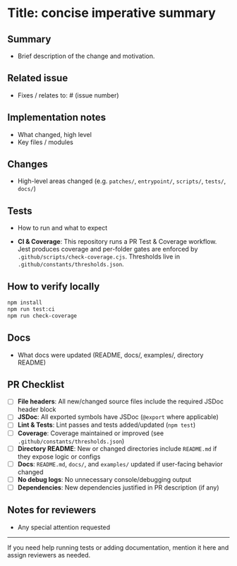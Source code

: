 <!--
@file pull_request_template.md
@description Default PR template embedding the project's checklist and key guidance
@path .github/pull_request_template.md
-->

# Title: concise imperative summary

## Summary

- Brief description of the change and motivation.

## Related issue

- Fixes / relates to: # (issue number)

## Implementation notes

- What changed, high level
- Key files / modules

## Changes

- High-level areas changed (e.g. `patches/`, `entrypoint/`, `scripts/`, `tests/`, `docs/`)

## Tests

- How to run and what to expect

- **CI & Coverage**: This repository runs a PR Test & Coverage workflow. Jest produces coverage and per-folder gates are enforced by `.github/scripts/check-coverage.cjs`. Thresholds live in `.github/constants/thresholds.json`.

## How to verify locally

```zsh
npm install
npm run test:ci
npm run check-coverage
```

## Docs

- What docs were updated (README, docs/, examples/, directory README)

## PR Checklist

- [ ] **File headers**: All new/changed source files include the required JSDoc header block
- [ ] **JSDoc**: All exported symbols have JSDoc (`@export` where applicable)
- [ ] **Lint & Tests**: Lint passes and tests added/updated (`npm test`)
- [ ] **Coverage**: Coverage maintained or improved (see `.github/constants/thresholds.json`)
- [ ] **Directory README**: New or changed directories include `README.md` if they expose logic or configs
- [ ] **Docs**: `README.md`, `docs/`, and `examples/` updated if user-facing behavior changed
- [ ] **No debug logs**: No unnecessary console/debugging output
- [ ] **Dependencies**: New dependencies justified in PR description (if any)

## Notes for reviewers

- Any special attention requested

---

If you need help running tests or adding documentation, mention it here and assign reviewers as needed.

